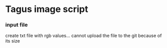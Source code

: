 # Tagus image script 

### input file
create txt file with rgb values... cannot upload the file to the git because of its size